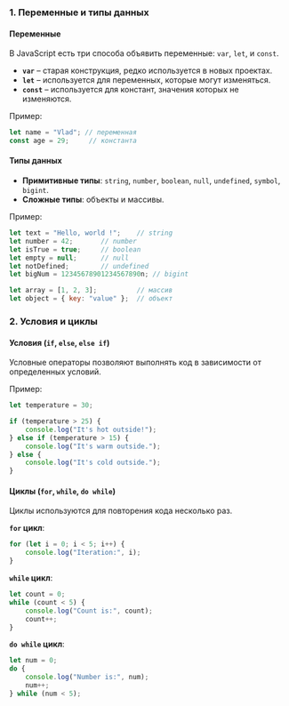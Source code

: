 ### 1. **Переменные и типы данных**

#### **Переменные**
В JavaScript есть три способа объявить переменные: `var`, `let`, и `const`.

- **`var`** – старая конструкция, редко используется в новых проектах.
- **`let`** – используется для переменных, которые могут изменяться.
- **`const`** – используется для констант, значения которых не изменяются.

Пример:
```javascript
let name = "Vlad"; // переменная
const age = 29;     // константа
```

#### **Типы данных**
- **Примитивные типы**: `string`, `number`, `boolean`, `null`, `undefined`, `symbol`, `bigint`.
- **Сложные типы**: объекты и массивы.

Пример:
```javascript
let text = "Hello, world !";    // string
let number = 42;       // number
let isTrue = true;     // boolean
let empty = null;      // null
let notDefined;        // undefined
let bigNum = 12345678901234567890n; // bigint

let array = [1, 2, 3];          // массив
let object = { key: "value" };  // объект
```

### 2. **Условия и циклы**

#### **Условия (`if`, `else`, `else if`)**

Условные операторы позволяют выполнять код в зависимости от определенных условий.

Пример:
```javascript
let temperature = 30;

if (temperature > 25) {
    console.log("It's hot outside!");
} else if (temperature > 15) {
    console.log("It's warm outside.");
} else {
    console.log("It's cold outside.");
}
```

#### **Циклы (`for`, `while`, `do while`)**

Циклы используются для повторения кода несколько раз.

**`for` цикл**:
```javascript
for (let i = 0; i < 5; i++) {
    console.log("Iteration:", i);
}
```

**`while` цикл**:
```javascript
let count = 0;
while (count < 5) {
    console.log("Count is:", count);
    count++;
}
```

**`do while` цикл**:
```javascript
let num = 0;
do {
    console.log("Number is:", num);
    num++;
} while (num < 5);
```
